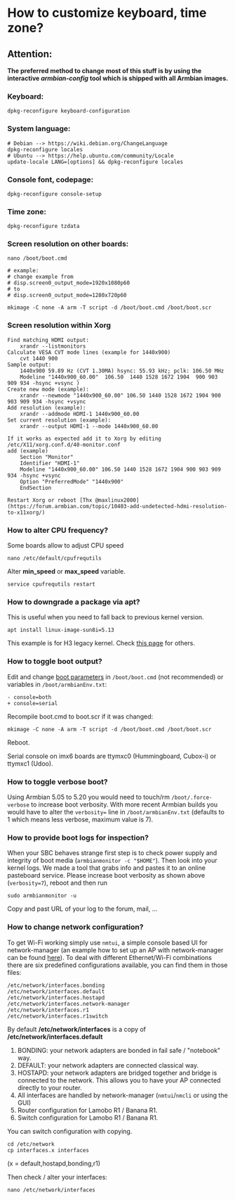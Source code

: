 # How to customize keyboard, time zone?


## Attention:
**The preferred method to change most of this stuff is by using the interactive _armbian-config_ tool which is shipped with all Armbian images.**


### Keyboard: 

	dpkg-reconfigure keyboard-configuration
	
### System language:

	# Debian --> https://wiki.debian.org/ChangeLanguage
	dpkg-reconfigure locales
	# Ubuntu --> https://help.ubuntu.com/community/Locale
	update-locale LANG=[options] && dpkg-reconfigure locales

### Console font, codepage:

	dpkg-reconfigure console-setup

### Time zone: 

	dpkg-reconfigure tzdata

### Screen resolution on other boards: 

	nano /boot/boot.cmd 

	# example:
	# change example from 
	# disp.screen0_output_mode=1920x1080p60 
	# to 
	# disp.screen0_output_mode=1280x720p60

	mkimage -C none -A arm -T script -d /boot/boot.cmd /boot/boot.scr
	
### Screen resolution within Xorg
	Find matching HDMI output:
		xrandr --listmonitors 
	Calculate VESA CVT mode lines (example for 1440x900)
		cvt 1440 900
	Sample output: 
		1440x900 59.89 Hz (CVT 1.30MA) hsync: 55.93 kHz; pclk: 106.50 MHz
		Modeline "1440x900_60.00"  106.50  1440 1528 1672 1904  900 903 909 934 -hsync +vsync ) 
	Create new mode (example):
		xrandr --newmode "1440x900_60.00" 106.50 1440 1528 1672 1904 900 903 909 934 -hsync +vsync 
	Add resolution (example):
		xrandr --addmode HDMI-1 1440x900_60.00 
	Set current resolution (example):
		xrandr --output HDMI-1 --mode 1440x900_60.00
	
	If it works as expected add it to Xorg by editing
	/etc/X11/xorg.conf.d/40-monitor.conf
	add (example)
		Section "Monitor"
		Identifier "HDMI-1"
		Modeline "1440x900_60.00" 106.50 1440 1528 1672 1904 900 903 909 934 -hsync +vsync
		Option "PreferredMode" "1440x900"
		EndSection
	
	Restart Xorg or reboot [Thx @maxlinux2000](https://forum.armbian.com/topic/10403-add-undetected-hdmi-resolution-to-x11xorg/)
	

### How to alter CPU frequency?

Some boards allow to adjust CPU speed

	nano /etc/default/cpufrequtils

Alter **min_speed** or **max_speed** variable.

	service cpufrequtils restart

### How to downgrade a package via apt?

This is useful when you need to fall back to previous kernel version. 

	apt install linux-image-sun8i=5.13

This example is for H3 legacy kernel. Check [this page](http://www.armbian.com/kernel/) for others.

### How to toggle boot output?

Edit and change [boot parameters](http://redsymbol.net/linux-kernel-boot-parameters/) in `/boot/boot.cmd` (not recommended) or variables in `/boot/armbianEnv.txt`:

    - console=both
    + console=serial

Recompile boot.cmd to boot.scr if it was changed:

	mkimage -C none -A arm -T script -d /boot/boot.cmd /boot/boot.scr

Reboot.

Serial console on imx6 boards are ttymxc0 (Hummingboard, Cubox-i) or ttymxc1 (Udoo).

### How to toggle verbose boot?

Using Armbian 5.05 to 5.20 you would need to touch/rm `/boot/.force-verbose` to increase boot verbosity. With more recent Armbian builds you would have to alter the `verbosity=` line in `/boot/armbianEnv.txt` (defaults to 1 which means less verbose, maximum value is 7).

### How to provide boot logs for inspection?

When your SBC behaves strange first step is to check power supply and integrity of boot media (`armbianmonitor -c "$HOME"`). Then look into your kernel logs. We made a tool that grabs info and pastes it to an online pasteboard service. Please increase boot verbosity as shown above (`verbosity=7`), reboot and then run

	sudo armbianmonitor -u
	
Copy and past URL of your log to the forum, mail, ...

### How to change network configuration?

To get Wi-Fi working simply use `nmtui`, a simple console based UI for network-manager (an example how to set up an AP with network-manager can be found [here](http://forum.odroid.com/viewtopic.php?f=52&t=25472&)). To deal with different Ethernet/Wi-Fi combinations there are six predefined configurations available, you can find them in those files:

	/etc/network/interfaces.bonding
	/etc/network/interfaces.default
	/etc/network/interfaces.hostapd
	/etc/network/interfaces.network-manager
	/etc/network/interfaces.r1
	/etc/network/interfaces.r1switch

By default **/etc/network/interfaces** is a copy of **/etc/network/interfaces.default**

1. BONDING: your network adapters are bonded in fail safe / "notebook" way.
2. DEFAULT: your network adapters are connected classical way. 
3. HOSTAPD: your network adapters are bridged together and bridge is connected to the network. This allows you to have your AP connected directly to your router.
4. All interfaces are handled by network-manager (`nmtui`/`nmcli` or using the GUI) 
4. Router configuration for Lamobo R1 / Banana R1.
5. Switch configuration for Lamobo R1 / Banana R1.

You can switch configuration with copying.

	cd /etc/network
	cp interfaces.x interfaces
	
(x = default,hostapd,bonding,r1)

Then check / alter your interfaces:

	nano /etc/network/interfaces

